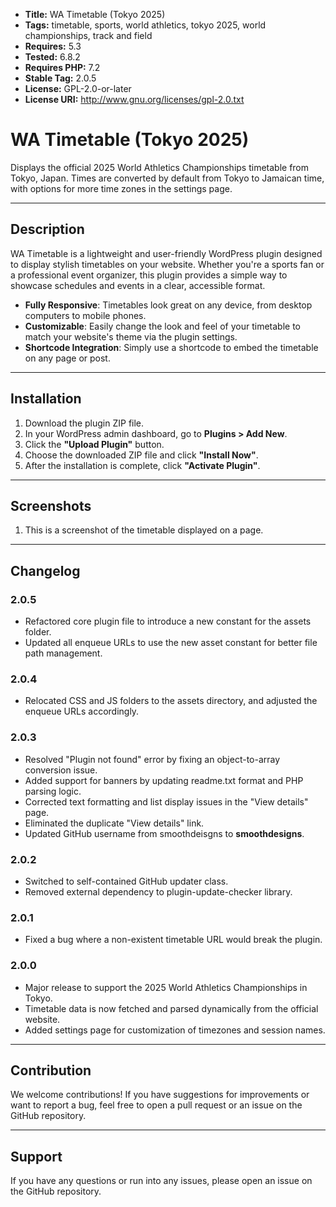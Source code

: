 * **Title:** WA Timetable (Tokyo 2025)
* **Tags:** timetable, sports, world athletics, tokyo 2025, world championships, track and field
* **Requires:** 5.3
* **Tested:** 6.8.2
* **Requires PHP:** 7.2
* **Stable Tag:** 2.0.5
* **License:** GPL-2.0-or-later
* **License URI:** http://www.gnu.org/licenses/gpl-2.0.txt

# WA Timetable (Tokyo 2025)
Displays the official 2025 World Athletics Championships timetable from Tokyo, Japan. Times are converted by default from Tokyo to Jamaican time, with options for more time zones in the settings page.

---

## Description
WA Timetable is a lightweight and user-friendly WordPress plugin designed to display stylish timetables on your website. Whether you're a sports fan or a professional event organizer, this plugin provides a simple way to showcase schedules and events in a clear, accessible format.

* **Fully Responsive**: Timetables look great on any device, from desktop computers to mobile phones.
* **Customizable**: Easily change the look and feel of your timetable to match your website's theme via the plugin settings.
* **Shortcode Integration**: Simply use a shortcode to embed the timetable on any page or post.

---

## Installation
1.  Download the plugin ZIP file.
2.  In your WordPress admin dashboard, go to **Plugins > Add New**.
3.  Click the **"Upload Plugin"** button.
4.  Choose the downloaded ZIP file and click **"Install Now"**.
5.  After the installation is complete, click **"Activate Plugin"**.

---

## Screenshots
1.  This is a screenshot of the timetable displayed on a page.

---

## Changelog
### 2.0.5
* Refactored core plugin file to introduce a new constant for the assets folder.
* Updated all enqueue URLs to use the new asset constant for better file path management.

### 2.0.4
* Relocated CSS and JS folders to the assets directory, and adjusted the enqueue URLs accordingly.

### 2.0.3
* Resolved "Plugin not found" error by fixing an object-to-array conversion issue.
* Added support for banners by updating readme.txt format and PHP parsing logic.
* Corrected text formatting and list display issues in the "View details" page.
* Eliminated the duplicate "View details" link.
* Updated GitHub username from smoothdeisgns to **smoothdesigns**.

### 2.0.2
* Switched to self-contained GitHub updater class.
* Removed external dependency to plugin-update-checker library.

### 2.0.1
* Fixed a bug where a non-existent timetable URL would break the plugin.

### 2.0.0
* Major release to support the 2025 World Athletics Championships in Tokyo.
* Timetable data is now fetched and parsed dynamically from the official website.
* Added settings page for customization of timezones and session names.

---

## Contribution
We welcome contributions! If you have suggestions for improvements or want to report a bug, feel free to open a pull request or an issue on the GitHub repository.

---

## Support
If you have any questions or run into any issues, please open an issue on the GitHub repository.
